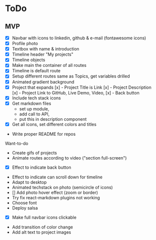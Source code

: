 # ToDo

## MVP
* [x] Navbar with icons to linkedin, github & e-mail (fontawesome icons)
* [x] Profile photo
* [x] Textbox with name & introduction
* [x] Timeline header "My projects"
* [x] Timeline objects
* [x] Make main the container of all routes
* [x] Timeline is default route
* [x] Setup different routes same as Topics, get variables drilled
* [x] Animated gradient background
* [x] Project that expands
   [x] - Project Title is Link
   [x] - Project Description
   [x] - Project Link to GitHub, Live Demo, Video,
   [x] - Back button
* [x] Include tech stack icons
* [x] Get markdown files
    - set up module,
    - add call to API,
    - put this in description component
* [x] Get all icons, set different colors and titles
* Write proper README for repos

Want-to-do
* Create gifs of projects
* Animate routes according to video ("section full-screen")
* [x] Effect to indicate back button
* Effect to indicate can scroll down for timeline
* Adapt to desktop
* Animated techstack on photo (semicircle of icons)
* [] Add photo hover effect (zoom or border)
* Try fix react-markdown plugins not working
* Choose font
* Deploy salsa
* [x] Make full navbar icons clickable
* Add transition of color change
* Add alt text to project images
